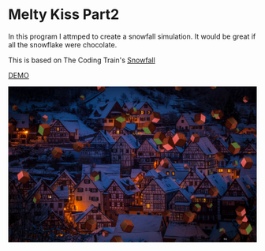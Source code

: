# Melty Kiss Part2
In this program I attmped to create a snowfall simulation.
It would be great if all the snowflake were chocolate.

This is based on The Coding Train's [Snowfall](https://github.com/CodingTrain/website/tree/master/CodingChallenges/CC_088_snowfall)

[DEMO](https://sho373.github.io/CodingChallenge/03_MeltyKissSnowfall_02/)

![alt tag](example.jpg)
